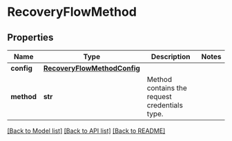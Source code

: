 # RecoveryFlowMethod

## Properties
Name | Type | Description | Notes
------------ | ------------- | ------------- | -------------
**config** | [**RecoveryFlowMethodConfig**](RecoveryFlowMethodConfig.md) |  | 
**method** | **str** | Method contains the request credentials type. | 

[[Back to Model list]](../README.md#documentation-for-models) [[Back to API list]](../README.md#documentation-for-api-endpoints) [[Back to README]](../README.md)


